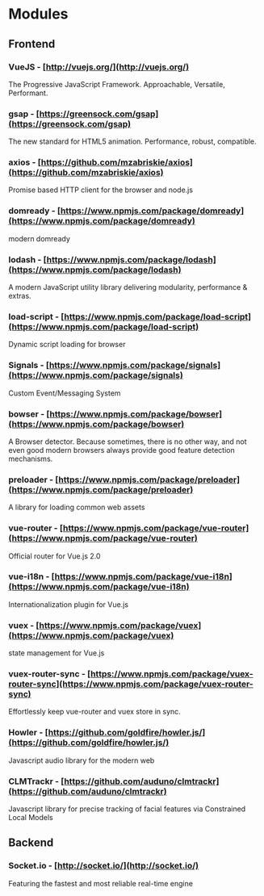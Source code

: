 # Modules

## Frontend

### VueJS - [http://vuejs.org/](http://vuejs.org/)

The Progressive JavaScript Framework. Approachable, Versatile, Performant.

### gsap - [https://greensock.com/gsap](https://greensock.com/gsap)

The new standard for HTML5 animation. Performance, robust, compatible.

### axios - [https://github.com/mzabriskie/axios](https://github.com/mzabriskie/axios)

Promise based HTTP client for the browser and node.js

### domready - [https://www.npmjs.com/package/domready](https://www.npmjs.com/package/domready)

modern domready

### lodash - [https://www.npmjs.com/package/lodash](https://www.npmjs.com/package/lodash)

A modern JavaScript utility library delivering modularity, performance & extras.

### load-script - [https://www.npmjs.com/package/load-script](https://www.npmjs.com/package/load-script)

Dynamic script loading for browser

### Signals - [https://www.npmjs.com/package/signals](https://www.npmjs.com/package/signals)

Custom Event/Messaging System

### bowser - [https://www.npmjs.com/package/bowser](https://www.npmjs.com/package/bowser)

A Browser detector. Because sometimes, there is no other way, and not even good modern browsers always provide good feature detection mechanisms.

### preloader - [https://www.npmjs.com/package/preloader](https://www.npmjs.com/package/preloader)

A library for loading common web assets

### vue-router - [https://www.npmjs.com/package/vue-router](https://www.npmjs.com/package/vue-router)

Official router for Vue.js 2.0

### vue-i18n - [https://www.npmjs.com/package/vue-i18n](https://www.npmjs.com/package/vue-i18n)

Internationalization plugin for Vue.js

### vuex - [https://www.npmjs.com/package/vuex](https://www.npmjs.com/package/vuex)

state management for Vue.js

### vuex-router-sync - [https://www.npmjs.com/package/vuex-router-sync](https://www.npmjs.com/package/vuex-router-sync)

Effortlessly keep vue-router and vuex store in sync.

### Howler - [https://github.com/goldfire/howler.js/](https://github.com/goldfire/howler.js/)

Javascript audio library for the modern web

### CLMTrackr - [https://github.com/auduno/clmtrackr](https://github.com/auduno/clmtrackr)

Javascript library for precise tracking of facial features via Constrained Local Models

## Backend

### Socket.io - [http://socket.io/](http://socket.io/)

Featuring the fastest and most reliable real-time engine



